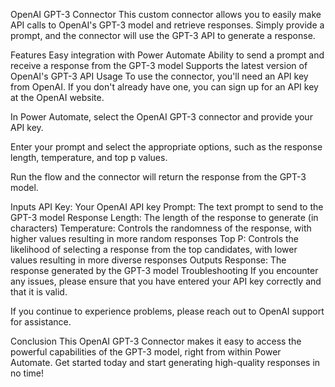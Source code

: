 OpenAI GPT-3 Connector
This custom connector allows you to easily make API calls to OpenAI's GPT-3 model and retrieve responses. Simply provide a prompt, and the connector will use the GPT-3 API to generate a response.

Features
Easy integration with Power Automate
Ability to send a prompt and receive a response from the GPT-3 model
Supports the latest version of OpenAI's GPT-3 API
Usage
To use the connector, you'll need an API key from OpenAI. If you don't already have one, you can sign up for an API key at the OpenAI website.

In Power Automate, select the OpenAI GPT-3 connector and provide your API key.

Enter your prompt and select the appropriate options, such as the response length, temperature, and top p values.

Run the flow and the connector will return the response from the GPT-3 model.

Inputs
API Key: Your OpenAI API key
Prompt: The text prompt to send to the GPT-3 model
Response Length: The length of the response to generate (in characters)
Temperature: Controls the randomness of the response, with higher values resulting in more random responses
Top P: Controls the likelihood of selecting a response from the top candidates, with lower values resulting in more diverse responses
Outputs
Response: The response generated by the GPT-3 model
Troubleshooting
If you encounter any issues, please ensure that you have entered your API key correctly and that it is valid.

If you continue to experience problems, please reach out to OpenAI support for assistance.

Conclusion
This OpenAI GPT-3 Connector makes it easy to access the powerful capabilities of the GPT-3 model, right from within Power Automate. Get started today and start generating high-quality responses in no time!

